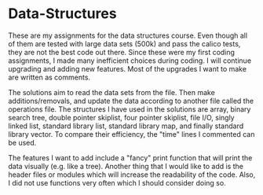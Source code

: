 # Data-Structures
These are my assignments for the data structures course. Even though all of them are tested with large data sets (500k) and pass the calico tests, they are not the best code out there. Since these were my first coding assignments, I made many inefficient choices during coding. I will continue upgrading and adding new features. Most of the upgrades I want to make are written as comments. 

The solutions aim to read the data sets from the file. Then make additions/removals, and update the data according to another file called the operations file. The structures I have used in the solutions are array, binary search tree, double pointer skiplist, four pointer skiplist, file I/O, singly linked list, standard library list, standard library map, and finally standard library vector. To compare their efficiency, the "time" lines I commented can be used. 

The features I want to add include a "fancy" print function that will print the data visually (e.g. like a tree). Another thing that I would like to add is the header files or modules which will increase the readability of the code. Also, I did not use functions very often which I should consider doing so.
